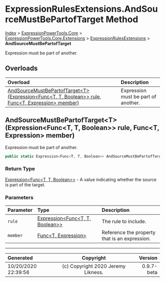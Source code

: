 ﻿# ExpressionRulesExtensions.AndSourceMustBePartofTarget Method

[Index](../index.md) > [ExpressionPowerTools.Core](ExpressionPowerTools.Core.a.md) > [ExpressionPowerTools.Core.Extensions](ExpressionPowerTools.Core.Extensions.n.md) > [ExpressionRulesExtensions](ExpressionPowerTools.Core.Extensions.ExpressionRulesExtensions.cs.md) > **AndSourceMustBePartofTarget**

Expression must be part of another.

## Overloads

| Overload | Description |
| :-- | :-- |
| [AndSourceMustBePartofTarget&lt;T>(Expression&lt;Func&lt;T, T, Boolean>> rule, Func&lt;T, Expression> member)](#andsourcemustbepartoftargettexpressionfunct-t-boolean-rule-funct-expression-member) | Expression must be part of another. |
## AndSourceMustBePartofTarget&lt;T>(Expression&lt;Func&lt;T, T, Boolean>> rule, Func&lt;T, Expression> member)

Expression must be part of another.

```csharp
public static Expression<Func<T, T, Boolean>> AndSourceMustBePartofTarget<T>(Expression<Func<T, T, Boolean>> rule, Func<T, Expression> member)
```

### Return Type

 [Expression&lt;Func&lt;T, T, Boolean>>](https://docs.microsoft.com/dotnet/api/system.linq.expressions.expression-1)  - A value indicating whether the source is part of the target.

### Parameters

| Parameter | Type | Description |
| :-- | :-- | :-- |
| `rule` | [Expression&lt;Func&lt;T, T, Boolean>>](https://docs.microsoft.com/dotnet/api/system.linq.expressions.expression-1) | The rule to include. |
| `member` | [Func&lt;T, Expression>](https://docs.microsoft.com/dotnet/api/system.func-2) | Reference the property that is an expression. |



---

| Generated | Copyright | Version |
| :-- | :-: | --: |
| 10/20/2020 22:39:56 | (c) Copyright 2020 Jeremy Likness. | 0.9.7-beta |
